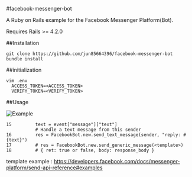 #facebook-messenger-bot

A Ruby on Rails example  for the Facebook Messenger Platform(Bot).

Requires Rails >= 4.2.0

##Installation
  
    git clone https://github.com/jun85664396/facebook-messenger-bot
    bundle install


##initialization

    vim .env
      ACCESS_TOKEN=<ACCESS_TOKEN>
      VERIFY_TOKEN=<VERIFY_TOKEN>
      
##Usage

![Example](https://i.imgur.com/YTMOYg6.gif)


  
    15         text = event["message"]["text"]
               # Handle a text message from this sender
    16         res = FacebookBot.new.send_text_message(sender, "reply: #{text}")
    17         # res = FacebookBot.new.send_generic_message(<template>)
    18         # { ret: true or false, body: response_body }

template example : https://developers.facebook.com/docs/messenger-platform/send-api-reference#examples

